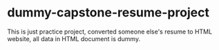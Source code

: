 # dummy-capstone-resume-project
This is just practice project, converted someone else's resume to HTML website, all data in HTML document is dummy.
